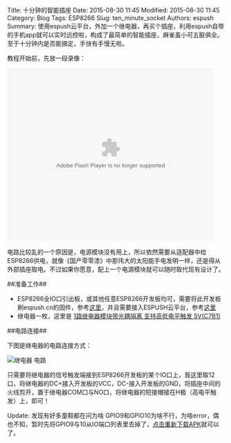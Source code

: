 Title: 十分钟的智能插座
Date: 2015-08-30 11:45
Modified: 2015-08-30 11:45
Category: Blog
Tags: ESP8266
Slug: ten_minute_socket
Authors: espush
Summary: 使用espush云平台，外加一个继电器，再买个插座，利用espush自带的手机app就可以实时远控啦，构成了最简单的智能插座，麻雀虽小可五脏俱全。至于十分钟内是否能搞定，手快有手慢无啦。

教程开始前，先放一段录像：

<embed src="http://www.tudou.com/v/XjgzHzcjWAI/&bid=05&rpid=341255089&resourceId=341255089_05_05_99/v.swf" type="application/x-shockwave-flash" allowscriptaccess="always" allowfullscreen="true" wmode="opaque" width="480" height="400"></embed>

电路比较乱的一个原因是，电源模块没有用上，所以依然需要从适配器中给ESP8266供电，就像《国产零零漆》中那伟大的太阳能手电发明一样，还是得从外部插座取电。不过如果你愿意，配上一个电源模块就可以随时取代现有设计了。

##准备工作##

- ESP8266全IO口引出板，或其他任意ESP8266开发板均可，需要将此开发板刷espush.cn的固件，参考[这里]({filename}/rom_flash_2015_08_29.md)，并且需要接入ESPUSH云平台，参考[这里]({filename}/connect_espush_2015_08_29.md)
- 继电器一枚，这里是  [1路继电器模块带光耦隔离 支持高低电平触发 5V(C7B1)](https://item.taobao.com/item.htm?id=43242402152)


##电路连接##

下图是继电器的电路连接方式：

![继电器 电路]({filename}/images/jdq_dl.png)

只需要将继电器的信号触发端接到ESP8266开发板的某个IO口上，我这里取12口，将继电器的DC+接入开发板的VCC，DC-接入开发板的GND，将插座中间的火线剪开，置于继电器COM口与NO口，将继电器的短接帽接在H极（高电平触发）上，即可！

Update: 发现有好多童鞋都在问为啥 GPIO9和GPIO10为啥不行，为啥error，偶也不知，暂时先将GPIO9与10从IO端口列表里去掉了，[点击重新下载APK](https://espush.cn/web/down_apk/)就可以了。
